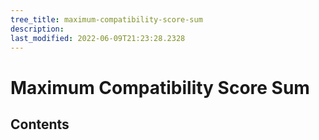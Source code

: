 ```yaml
---
tree_title: maximum-compatibility-score-sum
description: 
last_modified: 2022-06-09T21:23:28.2328
---
```


# Maximum Compatibility Score Sum

## Contents
